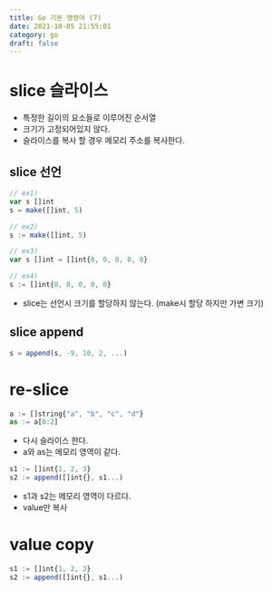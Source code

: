 ```yaml
---
title: Go 기본 명령어 (7)
date: 2021-10-05 21:55:01
category: go
draft: false
---
```


# slice 슬라이스

- 특정한 길이의 요소들로 이루어진 순서열
- 크기가 고정되어있지 않다.
- 슬라이스를 복사 할 경우 메모리 주소를 복사한다.

## slice 선언

```javascript
// ex1)
var s []int
s = make([]int, 5)

// ex2)
s := make([]int, 5)

// ex3)
var s []int = []int{0, 0, 0, 0, 0}

// ex4)
s := []int{0, 0, 0, 0, 0}
```

- slice는 선언시 크기를 할당하지 않는다. (make시 할당 하지만 가변 크기)

## slice append

```javascript
s = append(s, -9, 10, 2, ...)
```

# re-slice

```javascript
a := []string{"a", "b", "c", "d"}
as := a[0:2]
```

- 다시 슬라이스 한다.
- a와 as는 메모리 영역이 같다.

```javascript
s1 := []int{1, 2, 3}
s2 := append([]int{}, s1...)
```

- s1과 s2는 메모리 영역이 다르다.
- value만 복사

# value copy

```javascript
s1 := []int{1, 2, 3}
s2 := append([]int{}, s1...)
```
